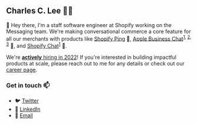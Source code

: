 ## Charles C. Lee 👨‍💻

:wave: Hey there, I'm a staff software engineer at Shopify working on the Messaging team. We're making conversational commerce a core feature for all our merchants with products like [Shopify Ping](https://www.shopify.com/ping) 📱, [Apple Business Chat](https://apps.shopify.com/apple-business-chat)<sup>[1](https://www.apple.com/ios/business-chat/), [2](https://www.theverge.com/2019/6/26/18760025/apple-business-chat-imessage-shopify-online-stores), [3](https://www.macrumors.com/2019/06/26/shopify-apple-business-chat/)</sup> 🍎, and [Shopify Chat](https://apps.shopify.com/chat)<sup>[1](https://www.shopify.com/blog/shopify-chatl)</sup> 💬.

We're [**actively** hiring in 2022](https://www.shopify.com/careers)! If you're interested in building impactful products at scale, please reach out to me for any details or check out our [career page](https://www.shopify.com/careers).

### Get in touch :mailbox:

* :bird: [Twitter](https://twitter.com/reallychar)
* :office: [LinkedIn](https://www.linkedin.com/in/charleschanlee)
* :email: [Email](mailto:contact@charleschanlee.com)
